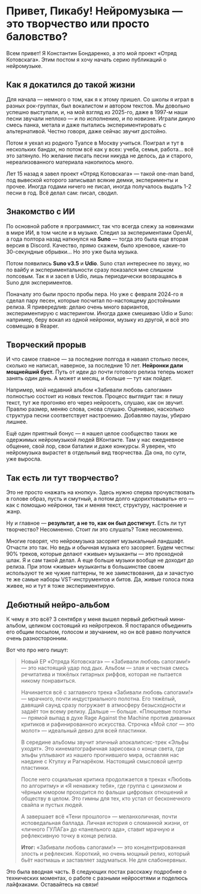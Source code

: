 # Привет, Пикабу! Нейромузыка — это творчество или просто баловство?

Всем привет! Я Константин Бондаренко, а это мой проект «Отряд Котовскага». Этим постом я хочу начать серию публикаций о нейромузыке.

## Как я докатился до такой жизни

Для начала — немного о том, как я к этому пришел. Со школы я играл в разных рок-группах, был вокалистом и автором текстов. Мы довольно успешно выступали, и, на мой взгляд из 2025-го, даже в 1997-м наши песни звучали неплохо — и по исполнению, и по новизне. Играли дикую смесь панка, метала и даже пытались экспериментировать с альтернативой. Честно говоря, даже сейчас звучит достойно.

Потом я уехал из родного Туапсе в Москву учиться. Поиграл и тут в нескольких бандах, но потом всё как у всех: учеба, семья, работа... всё это затянуло. Но желание писать песни никуда не делось, да и старого, нереализованного материала накопилось много.

Лет 15 назад я завел проект «Отряд Котовскага» — такой one-man band, под вывеской которого записывал всякие демки, эксперименты и прочее. Иногда годами ничего не писал, иногда получалось выдать 1-2 песни в год. Всё делал сам: писал, сводил.

## Знакомство с ИИ

По основной работе я программист, так что всегда слежу за новинками в мире ИИ, в том числе и в музыке. Следил за экспериментами OpenAI, а года полтора назад наткнулся на **Suno** — тогда это была еще вторая версия в Discord. Качество, прямо скажем, было хреновое, какие-то 30-секундные обрывки... Но это уже была музыка.

Потом появились **Suno v3.5** и **Udio**. Suno стал интереснее по звуку, но по вайбу и экспериментальности сразу показался мне слишком попсовым. Так я и засел в Udio, лишь периодически возвращаясь в Suno для экспериментов.

Поначалу это были просто пробы пера. Но уже с февраля 2024-го я сделал пару песен, которые посчитал по-настоящему достойными релиза. Я привередлив: делаю очень много вариантов, экспериментирую с мастерингом. Иногда даже смешиваю Udio и Suno: например, беру вокал из одной нейронки, музыку из другой, и всё это совмещаю в Reaper.

## Творческий прорыв

И что самое главное — за последние полгода я наваял столько песен, сколько не написал, наверное, за последние 10 лет. **Нейронки дали мощнейший буст.** Путь от идеи до почти готового релиза теперь может занять один день. А может и месяц, и больше — тут как пойдет.

Например, мой недавний альбом «Забивали любовь сапогами» полностью состоит из новых текстов. Процесс выглядит так: я пишу текст, тут же прогоняю его через нейросеть, слушаю, как он звучит. Правлю размер, меняю слова, снова слушаю. Оцениваю, насколько структура песни соответствует настроению. Добавляю паузы, убираю лишнее.

Ещё один приятный бонус — я нашел целое сообщество таких же одержимых нейромузыкой людей ВКонтакте. Там у нас ежедневное общение, свой лор, свои баталии и даже конкурсы. Я уверен, что нейромузыка вырастет в отдельный вид творчества. Да она, по сути, уже выросла.

## Так есть ли тут творчество?

Это не просто «нажать на кнопку». Здесь нужно сперва прочувствовать в голове образ, пусть и смутный, а потом долго «дорихтовывать» его — как с помощью нейронки, так и меняя текст, структуру, настроение и жанр.

Ну и главное — **результат, а не то, как он был достигнут.** Есть ли тут творчество? Несомненно. Стоит ли это слушать? Тоже несомненно.

Многие говорят, что нейромузыка засоряет музыкальный ландшафт. Отчасти это так. Но ведь и обычная музыка его засоряет. Будем честны: 90% треков, которые делают «живые» музыканты — это проходной шлак. Я и сам такой делал. А еще больше музыки вообще не доходит до релиза. При этом «живые» музыканты в большинстве своем используют те же чужие паттерны, те же заимствования, да и зачастую те же самые наборы VST-инструментов и битов. Да, живые голоса пока живее, но и тут я тоже экспериментирую.

## Дебютный нейро-альбом

К чему я это всё? 3 сентября у меня вышел первый дебютный мини-альбом, целиком состоящий из нейротреков. Я постарался объединить его общим посылом, голосом и звучанием, но он всё равно получился очень разносторонним.

Вот что про него пишут:

> Новый EP «Отряда Котовскага» — «Забивали любовь сапогами!» — это настоящий удар под дых. Альбом — злая и честная смесь речитатива и тяжёлых гитарных риффов, которая не пытается никому понравиться.
>
> Начинается всё с заглавного трека «Забивали любовь сапогами!» — мрачного, почти индустриального полотна. Его тяжёлый, давящий саунд сразу погружает в атмосферу безысходности и задаёт тон всему релизу. Дальше — больше. «Плюшевые поэты» — прямой выпад в духе Rage Against the Machine против диванных критиков и рафинированного искусства. Строчка «Мой слог — это молот» — идеальный девиз для всей пластинки.
>
> В середине альбомы звучит эпичный апокалипсис-трек «Эльфы уходят». Это кинематографичная зарисовка о конце света, где эльфы уплывают из нашего прогнившего мира, оставляя нас наедине с Ктулху и Рагнарёком. Настоящий смысловой центр пластинки.
>
> После него социальная критика продолжается в треках «Любовь по алгоритму» и «Я ненавижу тебя», где группа с цинизмом и чёрным юмором проходится по фальши цифровых отношений и обществу в целом. Это гимны для тех, кто устал от бесконечного свайпа и пустых людей.
>
> А завершает всё «Тени прошлого» — меланхоличная, почти исповедальная баллада. Личная история о сломанной жизни, от «личного ГУЛАГа» до «панельного ада», ставит мрачную и рефлексивную точку в конце релиза.
>
> **Итог:** «Забивали любовь сапогами!» — это концентрированная злость и рефлексия. Короткий, но очень мощный релиз, который бьёт наотмашь и заставляет задуматься. Не для слабонервных.

Это была вводная часть. В следующих постах расскажу подробнее о технических моментах, о работе с разными нейросетями и поделюсь лайфхаками. Оставайтесь на связи!








